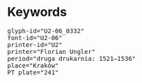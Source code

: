 # Keywords
<pre>
glyph-id="U2-06_0332"
font-id="U2-06"
printer-id="U2"
printer="Florian Ungler"
period="druga drukarnia: 1521—1536"
place="Kraków"
PT plate="241"
</pre>
